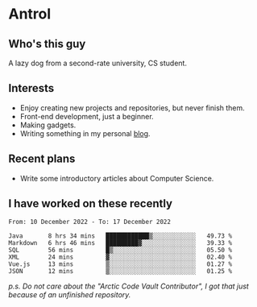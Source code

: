# Antrol

## Who's this guy

A lazy dog from a second-rate university, CS student.

## Interests

* Enjoy creating new projects and repositories, but never finish them.
* Front-end development, just a beginner.
* Making gadgets.
* Writing something in my personal [blog](https://blog.antrol.xyz/).

## Recent plans

* Write some introductory articles about Computer Science.

<!--
* Try to develop a website for [Anime4KCPP](https://github.com/TianZerL/Anime4KCPP).
* Develop a Markdown renderer which user can customize its css, of course it is GUI-based.~~(If I could finish  it before getting bored)~~
* Work with my [teammates](https://github.com/SWJTU-Lazy-Dogs).
* Find something interests me, as a hobby after finishing my ~~boring~~ homework.
-->

## I have worked on these recently

<!--START_SECTION:waka-->

```text
From: 10 December 2022 - To: 17 December 2022

Java       8 hrs 34 mins   ████████████▒░░░░░░░░░░░░   49.73 %
Markdown   6 hrs 46 mins   █████████▓░░░░░░░░░░░░░░░   39.33 %
SQL        56 mins         █▒░░░░░░░░░░░░░░░░░░░░░░░   05.50 %
XML        24 mins         ▓░░░░░░░░░░░░░░░░░░░░░░░░   02.40 %
Vue.js     13 mins         ▒░░░░░░░░░░░░░░░░░░░░░░░░   01.27 %
JSON       12 mins         ▒░░░░░░░░░░░░░░░░░░░░░░░░   01.25 %
```

<!--END_SECTION:waka-->

*p.s.  Do not care about the "Arctic Code Vault Contributor", I got that just because of an unfinished repository.*

<!--
**qzmlgfj/qzmlgfj** is a ✨ _special_ ✨ repository because its `README.md` (this file) appears on your GitHub profile.

Here are some ideas to get you started:

- 🔭 I’m currently working on ...
- 🌱 I’m currently learning ...
- 👯 I’m looking to collaborate on ...
- 🤔 I’m looking for help with ...
- 💬 Ask me about ...
- 📫 How to reach me: ...
- 😄 Pronouns: ...
- ⚡ Fun fact: ...
-->
